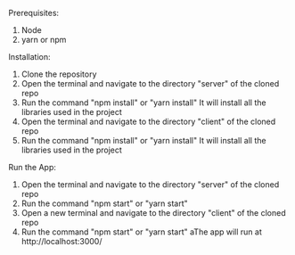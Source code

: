 Prerequisites:
1. Node
2. yarn or npm

Installation:
1. Clone the repository
2. Open the terminal and navigate to the directory "server" of the cloned repo
3. Run the command "npm install" or "yarn install"
It will install all the libraries used in the project
4. Open the terminal and navigate to the directory "client"  of the cloned repo
5. Run the command "npm install" or "yarn install"
It will install all the libraries used in the project

Run the App:
1. Open the terminal and navigate to the directory "server" of the cloned repo
2. Run the command "npm start" or "yarn start"
3. Open a new terminal and navigate to the directory "client" of the cloned repo
4. Run the command "npm start" or "yarn start"
aThe app will run at http://localhost:3000/

